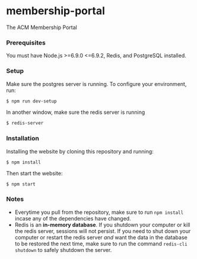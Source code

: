 # membership-portal 

The ACM Membership Portal


### Prerequisites

You must have Node.js >=6.9.0 <=6.9.2, Redis, and PostgreSQL installed.

### Setup

Make sure the postgres server is running. To configure your environment, run:

```Bash
$ npm run dev-setup
```

In another window, make sure the redis server is running

```Bash
$ redis-server
```



### Installation

Installing the website by cloning this repository and running:

```shell
$ npm install
```
Then start the website:

```Bash
$ npm start
```



### Notes

- Everytime you pull from the repository, make sure to run `npm install` incase any of the dependencies have changed.
- Redis is an **in-memory database**. If you shutdown your computer or kill the redis server, sessions will not persist. If you need to shut down your computer or restart the redis server *and* want the data in the database to be restored the next time, make sure to run the command `redis-cli shutdown` to safely shutdown the server.
